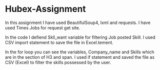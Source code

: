 # Hubex-Assignment

In this assignment I have used BeautifulSoup4, lxml and requests.
I have used Times Jobs for request get site.

In the code I defiend Skll_want variable for filtering Job posted Skill.
I used CSV import statement to save the file in Excel.tement.

In the for loop you can see the variables, Company_name and Skills which are in the section of H3 and span.
I used if statement and saved the file as CSV (Excel) to filter the skills possessed by the user.



